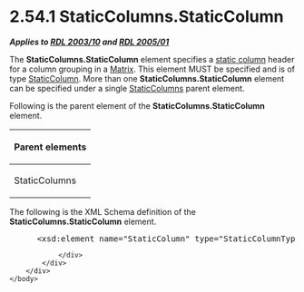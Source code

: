 <html dir="LTR" xmlns:mshelp="http://msdn.microsoft.com/mshelp" xmlns:ddue="http://ddue.schemas.microsoft.com/authoring/2003/5" xmlns:xlink="http://www.w3.org/1999/xlink" xmlns:tool="http://www.microsoft.com/tooltip">
    <head>
        <meta http-equiv="Content-Type" content="text/html; CHARSET=utf-8"></meta>
        <meta name="save" content="history"></meta>
        <title>2.54.1 StaticColumns.StaticColumn</title>
        <xml>
            <mshelp:toctitle title="2.54.1 StaticColumns.StaticColumn"></mshelp:toctitle>
            <mshelp:rltitle title="[MS-RDL]: StaticColumns.StaticColumn"></mshelp:rltitle>
            <mshelp:keyword index="A" term="40dcbca3-c51a-4cfc-8241-8bca834f1cd4"></mshelp:keyword>
            <mshelp:attr name="DCSext.ContentType" value="open specification"></mshelp:attr>
            <mshelp:attr name="AssetID" value="40dcbca3-c51a-4cfc-8241-8bca834f1cd4"></mshelp:attr>
            <mshelp:attr name="TopicType" value="kbRef"></mshelp:attr>
            <mshelp:attr name="DCSext.Title" value="[MS-RDL]: StaticColumns.StaticColumn" />
        </xml>
    </head>
    <body>
        <div id="header">
            <h1 class="heading">2.54.1 StaticColumns.StaticColumn</h1>
        </div>
        <div id="mainSection">
            <div id="mainBody">
                <div id="allHistory" class="saveHistory"></div>
                <div id="sectionSection0" class="section" name="collapseableSection">
                    

<p><b><i>Applies to </i></b><a href="a7e2ad00-07c8-4f6d-80ab-3ad55df7b233.htm"><b><i>RDL 2003/10</i></b></a><b>
<i>and </i></b><a href="3ebe2912-4958-4832-b391-cad1f5e13338.htm"><b><i>RDL 2005/01</i></b></a></p>

<p>The <b>StaticColumns.StaticColumn</b> element specifies a <a href="b2482b3f-74ab-4ca8-a9e5-c07955011743.htm#gt_80c4e71a-917c-44e5-bfee-5675d96c4219">static column</a> header for a
column grouping in a <a href="25419c0a-c7c6-43d7-8ca5-1af842666dcb.htm">Matrix</a>.
This element MUST be specified and is of type <a href="5ce81585-de46-403d-bfbf-feebaa70e46b.htm">StaticColumn</a>. More than
one <b>StaticColumns.StaticColumn</b> element can be specified under a single <a href="9aa555d4-c620-490b-8d47-cd3df4117cd8.htm">StaticColumns</a> parent
element. </p>

<p>Following is the parent element of the <b>StaticColumns.StaticColumn</b>
element.</p>

<table>
 <thead>
  <tr>
   <th>
   <p>Parent elements</p>
   </th>
  </tr>
 </thead>
 <tr>
  <td>
  <p>StaticColumns</p>
  </td>
 </tr>
</table>

<p>The following is the XML Schema definition of the <b>StaticColumns.StaticColumn</b>
element.</p>

<dl>
<dd>
<div><pre> &lt;xsd:element name=&quot;StaticColumn&quot; type=&quot;StaticColumnType&quot; maxOccurs=&quot;unbounded&quot; /&gt;
</pre></div>
</dd></dl>


                </div>
            </div>
        </div>
    </body>
</html>